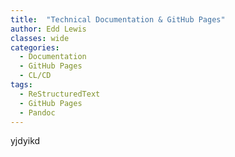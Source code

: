 ```yaml
---
title:  "Technical Documentation & GitHub Pages"
author: Edd Lewis
classes: wide
categories:
  - Documentation
  - GitHub Pages
  - CL/CD
tags:
  - ReStructuredText
  - GitHub Pages
  - Pandoc
---
```


yjdyikd
